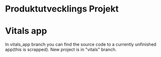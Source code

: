 # Produktutvecklings Projekt
# Vitals app

In vitals_app branch you can find the source code to a currently unfinished app(this is scrapped).
New project is in "vitals" branch.
